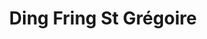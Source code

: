 ---
title: "Ding Fring St Grégoire"
url: /saint-gregoire/ding-fring-st-gregoire/
shop: vêtements
---